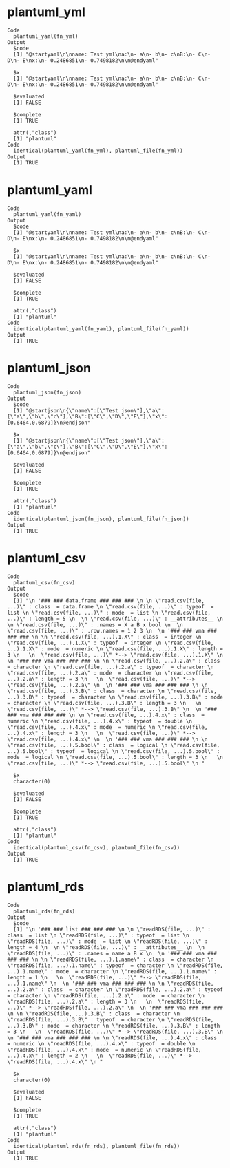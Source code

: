 # plantuml_yml

    Code
      plantuml_yaml(fn_yml)
    Output
      $code
      [1] "@startyaml\n\nname: Test yml\na:\n- a\n- b\n- c\nB:\n- C\n- D\n- E\nx:\n- 0.2486851\n- 0.7498182\n\n@endyaml"
      
      $x
      [1] "@startyaml\n\nname: Test yml\na:\n- a\n- b\n- c\nB:\n- C\n- D\n- E\nx:\n- 0.2486851\n- 0.7498182\n\n@endyaml"
      
      $evaluated
      [1] FALSE
      
      $complete
      [1] TRUE
      
      attr(,"class")
      [1] "plantuml"
    Code
      identical(plantuml_yaml(fn_yml), plantuml_file(fn_yml))
    Output
      [1] TRUE

# plantuml_yaml

    Code
      plantuml_yaml(fn_yaml)
    Output
      $code
      [1] "@startyaml\n\nname: Test yml\na:\n- a\n- b\n- c\nB:\n- C\n- D\n- E\nx:\n- 0.2486851\n- 0.7498182\n\n@endyaml"
      
      $x
      [1] "@startyaml\n\nname: Test yml\na:\n- a\n- b\n- c\nB:\n- C\n- D\n- E\nx:\n- 0.2486851\n- 0.7498182\n\n@endyaml"
      
      $evaluated
      [1] FALSE
      
      $complete
      [1] TRUE
      
      attr(,"class")
      [1] "plantuml"
    Code
      identical(plantuml_yaml(fn_yaml), plantuml_file(fn_yaml))
    Output
      [1] TRUE

# plantuml_json

    Code
      plantuml_json(fn_json)
    Output
      $code
      [1] "@startjson\n{\"name\":[\"Test json\"],\"a\":[\"a\",\"b\",\"c\"],\"B\":[\"C\",\"D\",\"E\"],\"x\":[0.6464,0.6879]}\n@endjson"
      
      $x
      [1] "@startjson\n{\"name\":[\"Test json\"],\"a\":[\"a\",\"b\",\"c\"],\"B\":[\"C\",\"D\",\"E\"],\"x\":[0.6464,0.6879]}\n@endjson"
      
      $evaluated
      [1] FALSE
      
      $complete
      [1] TRUE
      
      attr(,"class")
      [1] "plantuml"
    Code
      identical(plantuml_json(fn_json), plantuml_file(fn_json))
    Output
      [1] TRUE

# plantuml_csv

    Code
      plantuml_csv(fn_csv)
    Output
      $code
      [1] "\n '### ### data.frame ### ### ### \n \n \"read.csv(file, ...)\" : class  = data.frame \n \"read.csv(file, ...)\" : typeof  = list \n \"read.csv(file, ...)\" : mode  = list \n \"read.csv(file, ...)\" : length = 5 \n  \n \"read.csv(file, ...)\" : __attributes__ \n  \n \"read.csv(file, ...)\" : .names = X a B x bool \n  \n \"read.csv(file, ...)\" : .row.names = 1 2 3 \n  \n '### ### vma ### ### ### \n \n \"read.csv(file, ...).1.X\" : class  = integer \n \"read.csv(file, ...).1.X\" : typeof  = integer \n \"read.csv(file, ...).1.X\" : mode  = numeric \n \"read.csv(file, ...).1.X\" : length = 3 \n   \n  \"read.csv(file, ...)\" *--> \"read.csv(file, ...).1.X\" \n  \n '### ### vma ### ### ### \n \n \"read.csv(file, ...).2.a\" : class  = character \n \"read.csv(file, ...).2.a\" : typeof  = character \n \"read.csv(file, ...).2.a\" : mode  = character \n \"read.csv(file, ...).2.a\" : length = 3 \n   \n  \"read.csv(file, ...)\" *--> \"read.csv(file, ...).2.a\" \n  \n '### ### vma ### ### ### \n \n \"read.csv(file, ...).3.B\" : class  = character \n \"read.csv(file, ...).3.B\" : typeof  = character \n \"read.csv(file, ...).3.B\" : mode  = character \n \"read.csv(file, ...).3.B\" : length = 3 \n   \n  \"read.csv(file, ...)\" *--> \"read.csv(file, ...).3.B\" \n  \n '### ### vma ### ### ### \n \n \"read.csv(file, ...).4.x\" : class  = numeric \n \"read.csv(file, ...).4.x\" : typeof  = double \n \"read.csv(file, ...).4.x\" : mode  = numeric \n \"read.csv(file, ...).4.x\" : length = 3 \n   \n  \"read.csv(file, ...)\" *--> \"read.csv(file, ...).4.x\" \n  \n '### ### vma ### ### ### \n \n \"read.csv(file, ...).5.bool\" : class  = logical \n \"read.csv(file, ...).5.bool\" : typeof  = logical \n \"read.csv(file, ...).5.bool\" : mode  = logical \n \"read.csv(file, ...).5.bool\" : length = 3 \n   \n  \"read.csv(file, ...)\" *--> \"read.csv(file, ...).5.bool\" \n "
      
      $x
      character(0)
      
      $evaluated
      [1] FALSE
      
      $complete
      [1] TRUE
      
      attr(,"class")
      [1] "plantuml"
    Code
      identical(plantuml_csv(fn_csv), plantuml_file(fn_csv))
    Output
      [1] TRUE

# plantuml_rds

    Code
      plantuml_rds(fn_rds)
    Output
      $code
      [1] "\n '### ### list ### ### ### \n \n \"readRDS(file, ...)\" : class  = list \n \"readRDS(file, ...)\" : typeof  = list \n \"readRDS(file, ...)\" : mode  = list \n \"readRDS(file, ...)\" : length = 4 \n  \n \"readRDS(file, ...)\" : __attributes__ \n  \n \"readRDS(file, ...)\" : .names = name a B x \n  \n '### ### vma ### ### ### \n \n \"readRDS(file, ...).1.name\" : class  = character \n \"readRDS(file, ...).1.name\" : typeof  = character \n \"readRDS(file, ...).1.name\" : mode  = character \n \"readRDS(file, ...).1.name\" : length = 1 \n   \n  \"readRDS(file, ...)\" *--> \"readRDS(file, ...).1.name\" \n  \n '### ### vma ### ### ### \n \n \"readRDS(file, ...).2.a\" : class  = character \n \"readRDS(file, ...).2.a\" : typeof  = character \n \"readRDS(file, ...).2.a\" : mode  = character \n \"readRDS(file, ...).2.a\" : length = 3 \n   \n  \"readRDS(file, ...)\" *--> \"readRDS(file, ...).2.a\" \n  \n '### ### vma ### ### ### \n \n \"readRDS(file, ...).3.B\" : class  = character \n \"readRDS(file, ...).3.B\" : typeof  = character \n \"readRDS(file, ...).3.B\" : mode  = character \n \"readRDS(file, ...).3.B\" : length = 3 \n   \n  \"readRDS(file, ...)\" *--> \"readRDS(file, ...).3.B\" \n  \n '### ### vma ### ### ### \n \n \"readRDS(file, ...).4.x\" : class  = numeric \n \"readRDS(file, ...).4.x\" : typeof  = double \n \"readRDS(file, ...).4.x\" : mode  = numeric \n \"readRDS(file, ...).4.x\" : length = 2 \n   \n  \"readRDS(file, ...)\" *--> \"readRDS(file, ...).4.x\" \n "
      
      $x
      character(0)
      
      $evaluated
      [1] FALSE
      
      $complete
      [1] TRUE
      
      attr(,"class")
      [1] "plantuml"
    Code
      identical(plantuml_rds(fn_rds), plantuml_file(fn_rds))
    Output
      [1] TRUE

